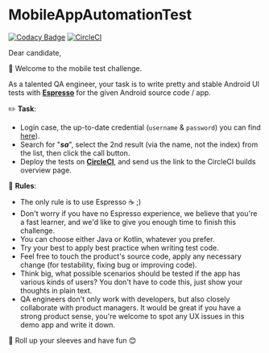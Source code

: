 # MobileAppAutomationTest

[![Codacy Badge](https://api.codacy.com/project/badge/Grade/92ace59634244e31b41d89a470e3d2e3)](https://app.codacy.com/app/jgfarias42/MobileAppAutomationTest?utm_source=github.com&utm_medium=referral&utm_content=JoaoGFarias/MobileAppAutomationTest&utm_campaign=Badge_Grade_Settings)
[![CircleCI](https://circleci.com/gh/JoaoGFarias/MobileAppAutomationTest/tree/master.svg?style=svg)](https://circleci.com/gh/JoaoGFarias/MobileAppAutomationTest/tree/master)

Dear candidate,

🎈 Welcome to the mobile test challenge.

As a talented QA engineer, your task is to write pretty and stable Android UI tests with [**Espresso**](https://developer.android.com/training/testing/espresso/index.html) for the given Android source code / app.

✏️ **Task**:
* Login case, the up-to-date credential (`username` & `password`) you can find [here](https://randomuser.me/api/?seed=a1f30d446f820665)).
* Search for "***sa***", select the 2nd result (via the name, not the index) from the list, then click the call button.
* Deploy the tests on [**CircleCI**](https://circleci.com/), and send us the link to the CircleCI builds overview page.

📖 **Rules**:
* The only rule is to use Espresso ☕ ;)
* Don't worry if you have no Espresso experience, we believe that you're a fast learner, and we'd like to give you enough time to finish this challenge.
* You can choose either Java or Kotlin, whatever you prefer.
* Try your best to apply best practice when writing test code.
* Feel free to touch the product's source code, apply any necessary change (for testability, fixing bug or improving code).
* Think big, what possible scenarios should be tested if the app has various kinds of users?  You don't have to code this, just show your thoughts in plain text.
* QA engineers don't only work with developers, but also closely collaborate with product managers.  It would be great if you have a strong product sense, you're welcome to spot any UX issues in this demo app and write it down.

💪 Roll up your sleeves and have fun 😊
